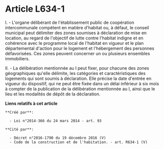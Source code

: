 # Article L634-1

I. - L'organe délibérant de l'établissement public de coopération intercommunale compétent en matière d'habitat ou, à défaut,
le conseil municipal peut délimiter des zones soumises à déclaration de mise en location, au regard de l'objectif de lutte
contre l'habitat indigne et en cohérence avec le programme local de l'habitat en vigueur et le plan départemental d'action
pour le logement et l'hébergement des personnes défavorisées. Ces zones peuvent concerner un ou plusieurs ensembles
immobiliers. 

II. - La délibération mentionnée au I peut fixer, pour chacune des zones géographiques qu'elle délimite, les catégories et
caractéristiques des logements qui sont soumis à déclaration. Elle précise la date d'entrée en vigueur du dispositif, qui ne
peut être fixée dans un délai inférieur à six mois à compter de la publication de la délibération mentionnée au I, ainsi que
le lieu et les modalités de dépôt de la déclaration.

**Liens relatifs à cet article**

	**Créé par**:

	  - Loi n°2014-366 du 24 mars 2014 - art. 93

	**Cité par**:

	  - Décret n°2016-1790 du 19 décembre 2016 (V)
	  - Code de la construction et de l'habitation. - art. R634-1 (V)
